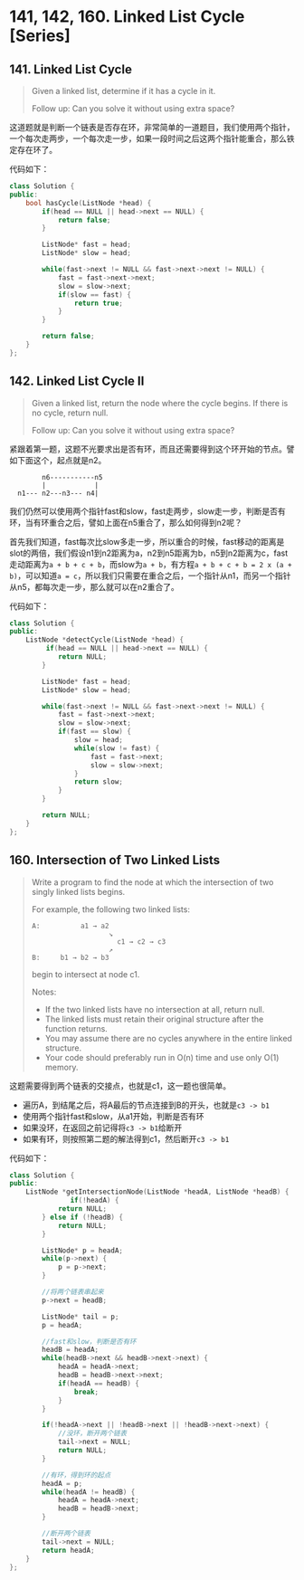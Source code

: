 # 141, 142, 160. Linked List Cycle \[Series\]

## 141. Linked List Cycle

> Given a linked list, determine if it has a cycle in it.
>
> Follow up: Can you solve it without using extra space?

这道题就是判断一个链表是否存在环，非常简单的一道题目，我们使用两个指针，一个每次走两步，一个每次走一步，如果一段时间之后这两个指针能重合，那么铁定存在环了。

代码如下：

```cpp
class Solution {
public:
    bool hasCycle(ListNode *head) {
        if(head == NULL || head->next == NULL) {
            return false;
        }

        ListNode* fast = head;
        ListNode* slow = head;

        while(fast->next != NULL && fast->next->next != NULL) {
            fast = fast->next->next;
            slow = slow->next;
            if(slow == fast) {
                return true;
            }
        }

        return false;
    }
};
```

## 142. Linked List Cycle II

> Given a linked list, return the node where the cycle begins. If there is no cycle, return null.
>
> Follow up: Can you solve it without using extra space?

紧跟着第一题，这题不光要求出是否有环，而且还需要得到这个环开始的节点。譬如下面这个，起点就是n2。

```text
        n6-----------n5
        |            |
  n1--- n2---n3--- n4|
```

我们仍然可以使用两个指针fast和slow，fast走两步，slow走一步，判断是否有环，当有环重合之后，譬如上面在n5重合了，那么如何得到n2呢？

首先我们知道，fast每次比slow多走一步，所以重合的时候，fast移动的距离是slot的两倍，我们假设n1到n2距离为a，n2到n5距离为b，n5到n2距离为c，fast走动距离为`a + b + c + b`，而slow为`a + b`，有方程`a + b + c + b = 2 x (a + b)`，可以知道`a = c`，所以我们只需要在重合之后，一个指针从n1，而另一个指针从n5，都每次走一步，那么就可以在n2重合了。

代码如下：

```cpp
class Solution {
public:
    ListNode *detectCycle(ListNode *head) {
         if(head == NULL || head->next == NULL) {
            return NULL;
        }

        ListNode* fast = head;
        ListNode* slow = head;

        while(fast->next != NULL && fast->next->next != NULL) {
            fast = fast->next->next;
            slow = slow->next;
            if(fast == slow) {
                slow = head;
                while(slow != fast) {
                    fast = fast->next;
                    slow = slow->next;
                }
                return slow;
            }
        }

        return NULL;
    }
};
```

## 160. Intersection of Two Linked Lists

> Write a program to find the node at which the intersection of two singly linked lists begins.
>
> For example, the following two linked lists:
>
> ```text
> A:          a1 → a2
>                    ↘
>                      c1 → c2 → c3
>                    ↗
> B:     b1 → b2 → b3
> ```
>
> begin to intersect at node c1.
>
> Notes:
>
> * If the two linked lists have no intersection at all, return null.
> * The linked lists must retain their original structure after the function returns.
> * You may assume there are no cycles anywhere in the entire linked structure.
> * Your code should preferably run in O\(n\) time and use only O\(1\) memory.

这题需要得到两个链表的交接点，也就是c1，这一题也很简单。

* 遍历A，到结尾之后，将A最后的节点连接到B的开头，也就是`c3 -> b1`
* 使用两个指针fast和slow，从a1开始，判断是否有环
* 如果没环，在返回之前记得将`c3 -> b1`给断开
* 如果有环，则按照第二题的解法得到c1，然后断开`c3 -> b1`

代码如下：

```cpp
class Solution {
public:
    ListNode *getIntersectionNode(ListNode *headA, ListNode *headB) {
               if(!headA) {
            return NULL;
        } else if (!headB) {
            return NULL;
        }

        ListNode* p = headA;
        while(p->next) {
            p = p->next;
        }

        //将两个链表串起来
        p->next = headB;

        ListNode* tail = p;
        p = headA;

        //fast和slow，判断是否有环
        headB = headA;
        while(headB->next && headB->next->next) {
            headA = headA->next;
            headB = headB->next->next;
            if(headA == headB) {
                break;
            }
        }

        if(!headA->next || !headB->next || !headB->next->next) {
            //没环，断开两个链表
            tail->next = NULL;
            return NULL;
        }

        //有环，得到环的起点
        headA = p;
        while(headA != headB) {
            headA = headA->next;
            headB = headB->next;
        }

        //断开两个链表
        tail->next = NULL;
        return headA;
    }
};
```

